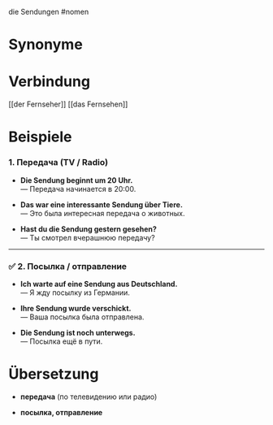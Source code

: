 die Sendungen
#nomen
# Synonyme

# Verbindung 
[[der Fernseher]]
[[das Fernsehen]]
# Beispiele
### **1. Передача (TV / Radio)**

- **Die Sendung beginnt um 20 Uhr.**  
    — Передача начинается в 20:00.
    
- **Das war eine interessante Sendung über Tiere.**  
    — Это была интересная передача о животных.
    
- **Hast du die Sendung gestern gesehen?**  
    — Ты смотрел вчерашнюю передачу?
    

---

### ✅ **2. Посылка / отправление**

- **Ich warte auf eine Sendung aus Deutschland.**  
    — Я жду посылку из Германии.
    
- **Ihre Sendung wurde verschickt.**  
    — Ваша посылка была отправлена.
    
- **Die Sendung ist noch unterwegs.**  
    — Посылка ещё в пути.
# Übersetzung
- **передача** (по телевидению или радио)
    
- **посылка, отправление**
